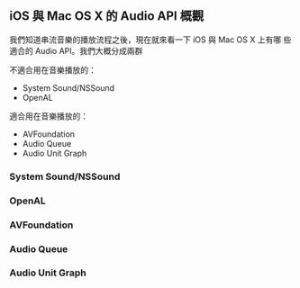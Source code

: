 iOS 與 Mac OS X 的 Audio API 概觀
---------------------------------

我們知道串流音樂的播放流程之後，現在就來看一下 iOS 與 Mac OS X 上有哪
些適合的 Audio API。我們大概分成兩群

不適合用在音樂播放的：

- System Sound/NSSound
- OpenAL

適合用在音樂播放的：

- AVFoundation
- Audio Queue
- Audio Unit Graph

### System Sound/NSSound

### OpenAL

### AVFoundation

### Audio Queue

### Audio Unit Graph
